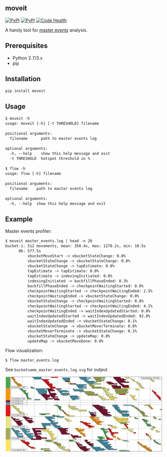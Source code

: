 moveit
------

[![PyPI](https://pypip.in/version/moveit/badge.svg)](https://pypi.python.org/pypi/moveit) [![PyPI](https://pypip.in/download/moveit/badge.svg)](https://pypi.python.org/pypi/moveit)
[![Code Health](https://landscape.io/github/pavel-paulau/moveit/master/landscape.png)](https://landscape.io/github/pavel-paulau/moveit/master)

A handy tool for [master events](https://github.com/couchbase/ns_server/blob/master/doc/master-events.txt) analysis.


Prerequisites
-------------

* Python 2.7/3.x
* pip

Installation
------------

    pip install moveit

Usage
-----

    $ moveit -h
    usage: moveit [-h] [-t THRESHOLD] filename

    positional arguments:
      filename      path to master events log

    optional arguments:
      -h, --help    show this help message and exit
      -t THRESHOLD  hotspot threshold in %

    $ flow -h
    usage: flow [-h] filename

    positional arguments:
      filename    path to master events log

    optional arguments:
      -h, --help  show this help message and exit

Example
-------

Master events profiler:

    $ moveit master_events.log | head -n 20
    bucket-1: 512 movements, mean: 358.4s, max: 1278.2s, min: 10.5s
          86: 577.5s
              vbucketMoveStart -> vbucketStateChange: 0.0%
              vbucketStateChange -> vbucketStateChange: 0.0%
              vbucketStateChange -> tapEstimate: 0.0%
              tapEstimate -> tapEstimate: 0.0%
              tapEstimate -> indexingInitiated: 0.0%
              indexingInitiated -> backfillPhaseEnded: 0.3%
              backfillPhaseEnded -> checkpointWaitingStarted: 0.0%
              checkpointWaitingStarted -> checkpointWaitingEnded: 2.5%
              checkpointWaitingEnded -> vbucketStateChange: 0.0%
              vbucketStateChange -> checkpointWaitingStarted: 0.0%
              checkpointWaitingStarted -> checkpointWaitingEnded: 4.1%
              checkpointWaitingEnded -> waitIndexUpdatedStarted: 0.0%
              waitIndexUpdatedStarted -> waitIndexUpdatedEnded: 92.8%
              waitIndexUpdatedEnded -> vbucketStateChange: 0.1%
              vbucketStateChange -> vbucketMoverTerminate: 0.0%
              vbucketMoverTerminate -> vbucketStateChange: 0.1%
              vbucketStateChange -> updateMap: 0.0%
              updateMap -> vbucketMoveDone: 0.0%

Flow visualization:

    $ flow master_events.log

See `bucketname_master_events.log.svg` for output.

![](docs/flow86.png)
